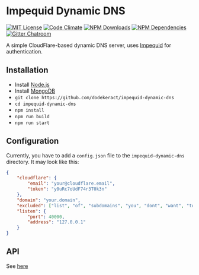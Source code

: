 # Impequid Dynamic DNS

[![MIT License](https://img.shields.io/badge/license-MIT-blue.svg)](http://opensource.org/licenses/MIT)
[![Code Climate](https://codeclimate.com/github/dodekeract/impequid-dynamic-dns/badges/gpa.svg)](https://codeclimate.com/github/dodekeract/impequid-dynamic-dns)
[![NPM Downloads](https://img.shields.io/npm/dm/impequid-dynamic-dns.svg)](https://npmjs.com/package/impequid-dynamic-dns)
[![NPM Dependencies](https://david-dm.org/dodekeract/impequid-dynamic-dns.svg)](https://david-dm.org/dodekeract/impequid-dynamic-dns)
[![Gitter Chatroom](https://badges.gitter.im/dodekeract/impequid.svg)](https://gitter.im/dodekeract/impequid)

A simple CloudFlare-based dynamic DNS server, uses [Impequid](https://github.com/dodekeract/impequid) for authentication.

## Installation

- Install [Node.js](https://nodejs.org)
- Install [MongoDB](https://mongodb.org)
- `git clone https://github.com/dodekeract/impequid-dynamic-dns`
- `cd impequid-dynamic-dns`
- `npm install`
- `npm run build`
- `npm run start`

## Configuration

Currently, you have to add a `config.json` file to the `impequid-dynamic-dns` directory. It may look like this:

````json
{
	"cloudflare": {
		"email": "your@cloudflare.email",
		"token": "y0uRc7oUdF74r3T0k3n"
	},
	"domain": "your.domain",
	"excluded": ["list", "of", "subdomains", "you", "dont", "want", "to", "allow"],
	"listen": {
		"port": 40000,
		"address": "127.0.0.1"
	}
}
````

## API

See [here](documentation/api.md)
